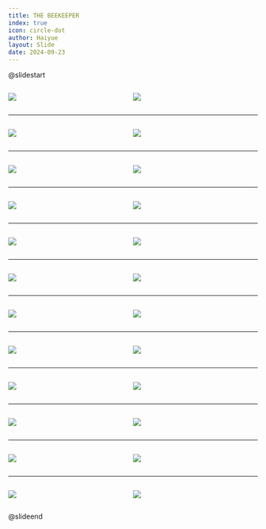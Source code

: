 ```yaml
---
title: THE BEEKEEPER
index: true
icon: circle-dot
author: Haiyue
layout: Slide
date: 2024-09-23
---
```

 
@slidestart

<div style="display:flex">
<div style="flex:1">

![](/reading/english/Level-O/THE%20BEEKEEPER/001.webp)
</div>
<div style="flex:1">

![](/reading/english/Level-O/THE%20BEEKEEPER/002.webp)
</div>
</div>

---

<div style="display:flex">
<div style="flex:1">

![](/reading/english/Level-O/THE%20BEEKEEPER/003.webp)
</div>
<div style="flex:1">

![](/reading/english/Level-O/THE%20BEEKEEPER/004.webp)
</div>
</div>

---

<div style="display:flex">
<div style="flex:1">

![](/reading/english/Level-O/THE%20BEEKEEPER/005.webp)
</div>
<div style="flex:1">

![](/reading/english/Level-O/THE%20BEEKEEPER/006.webp)
</div>
</div>

---

<div style="display:flex">
<div style="flex:1">

![](/reading/english/Level-O/THE%20BEEKEEPER/007.webp)
</div>
<div style="flex:1">

![](/reading/english/Level-O/THE%20BEEKEEPER/008.webp)
</div>
</div>

---

<div style="display:flex">
<div style="flex:1">

![](/reading/english/Level-O/THE%20BEEKEEPER/009.webp)
</div>
<div style="flex:1">

![](/reading/english/Level-O/THE%20BEEKEEPER/010.webp)
</div>
</div>

---

<div style="display:flex">
<div style="flex:1">

![](/reading/english/Level-O/THE%20BEEKEEPER/011.webp)
</div>
<div style="flex:1">

![](/reading/english/Level-O/THE%20BEEKEEPER/012.webp)
</div>
</div>

---

<div style="display:flex">
<div style="flex:1">

![](/reading/english/Level-O/THE%20BEEKEEPER/013.webp)
</div>
<div style="flex:1">

![](/reading/english/Level-O/THE%20BEEKEEPER/014.webp)
</div>
</div>

---

<div style="display:flex">
<div style="flex:1">

![](/reading/english/Level-O/THE%20BEEKEEPER/015.webp)
</div>
<div style="flex:1">

![](/reading/english/Level-O/THE%20BEEKEEPER/016.webp)
</div>
</div>

---

<div style="display:flex">
<div style="flex:1">

![](/reading/english/Level-O/THE%20BEEKEEPER/017.webp)
</div>
<div style="flex:1">

![](/reading/english/Level-O/THE%20BEEKEEPER/018.webp)
</div>
</div>

---

<div style="display:flex">
<div style="flex:1">

![](/reading/english/Level-O/THE%20BEEKEEPER/019.webp)
</div>
<div style="flex:1">

![](/reading/english/Level-O/THE%20BEEKEEPER/020.webp)
</div>
</div>

---

<div style="display:flex">
<div style="flex:1">

![](/reading/english/Level-O/THE%20BEEKEEPER/021.webp)
</div>
<div style="flex:1">

![](/reading/english/Level-O/THE%20BEEKEEPER/022.webp)
</div>
</div>

---

<div style="display:flex">
<div style="flex:1">

![](/reading/english/Level-O/THE%20BEEKEEPER/023.webp)
</div>
<div style="flex:1">

![](/reading/english/Level-O/THE%20BEEKEEPER/024.webp)
</div>
</div>

@slideend